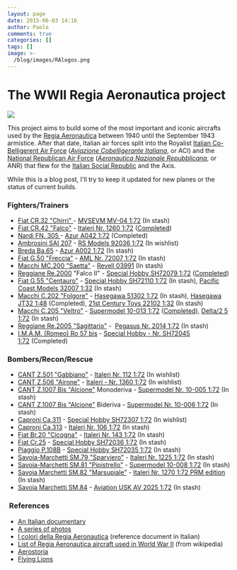 ```yaml
---
layout: page
date: 2015-06-03 14:16
author: Paolo
comments: true
categories: []
tags: []
image: >-
  /blog/images/RAlogos.png
---
```


# The WWII Regia Aeronautica project

![](/blog/images/RAlogos.png)

This project aims to build some of the most important and iconic aircrafts used by the [Regia Aeronautica](http://en.wikipedia.org/wiki/Regia_Aeronautica#World_War_II) between 1940 until the September 1943 armistice. After that date, Italian air forces split into the Royalist [Italian Co-Belligerent Air Force](http://en.wikipedia.org/wiki/Italian_Co-Belligerent_Air_Force) (*[Aviazione Cobelligerante Italiana](http://en.wikipedia.org/wiki/Italian_Co-Belligerent_Air_Force)*, or ACI) and the [National Republican Air Force](http://en.wikipedia.org/wiki/Aeronautica_Nazionale_Repubblicana) (*[Aeronautica Nazionale Repubblicana](http://en.wikipedia.org/wiki/Aeronautica_Nazionale_Repubblicana)*, or ANR) that flew for the [Italian Social Republic](http://en.wikipedia.org/wiki/Italian_Social_Republic) and the Axis.

While this is a blog post, I'll try to keep it updated for new planes or the status of current builds.

### Fighters/Trainers

*   [Fiat CR.32 "Chirri" ](http://en.wikipedia.org/wiki/Fiat_CR.32)- [MVSEVM MV-04 1:72](https://www.scalemates.com/kits/991363-mvsevm-mv-04-fiat-cr-32-bis-armi-alari) (In stash)
*   [Fiat CR.42 "Falco"](http://en.wikipedia.org/wiki/Fiat_CR-42) - [Italeri Nr. 1260 1:72](https://www.scalemates.com/kits/104225-italeri-1260-cr-42-falco) ([Completed](/kits/0006/))
*   [Nardi FN. 305 ](https://en.wikipedia.org/wiki/Nardi_FN.305)- [Azur A042 1:72](https://www.scalemates.com/kits/112412-azur-a042-nardi-f-n-305) (Completed)
*   [Ambrosini SAI 207](https://en.wikipedia.org/wiki/Ambrosini_SAI.207) - [RS Models 92036 1:72](https://www.scalemates.com/kits/131709-rs-models-92036-ambrosini-sai-207) (In wishlist)
*   [Breda Ba.65](https://en.wikipedia.org/wiki/Breda_Ba.65) - [Azur A002 1:72](https://www.scalemates.com/kits/134150-azur-a002-breda-ba-65) (In stash)
*   [Fiat G.50 "Freccia"](http://en.wikipedia.org/wiki/Fiat_G.50) - [AML Nr. 72007 1:72](https://www.scalemates.com/kits/144039-aml-72007-fiat-g-50) (In stash)
*   [Macchi MC.200 "Saetta"](http://en.wikipedia.org/wiki/Macchi_MC.200) - [Revell 03991](https://www.scalemates.com/kits/138930-revell-03991-macchi-c-200-saetta) (In stash)
*   [Reggiane Re.2000](http://en.wikipedia.org/wiki/Reggiane_Re.2000) "Falco II" - [Special Hobby SH72079 1:72](https://www.scalemates.com/kits/112472-special-hobby-sh72079-reggiane-re-2000) ([Completed](/kits/0007/))
*   [Fiat G.55 "Centauro"](http://en.wikipedia.org/wiki/Fiat_G.55) - [Special Hobby SH72110 1:72](https://www.scalemates.com/kits/112267-special-hobby-sh72110-fiat-g-55-sotoserie-0) (In stash), [Pacific Coast Models 32007 1:32](https://www.scalemates.com/kits/137624-pacific-coast-models-32007-fiat-g-55-centauro) (In stash)
*   [Macchi C.202 "Folgore"](http://en.wikipedia.org/wiki/Macchi_C.202) - [Hasegawa 51302 1:72](https://www.scalemates.com/kits/128863-hasegawa-51302-macchi-m-c-202-folgore) (In stash), [Hasegawa JT32 1:48](https://www.scalemates.com/kits/241327-hasegawa-jt32-macchi-c-202-folgore) (Completed), [21st Century Toys 22102 1:32](https://www.scalemates.com/kits/167262-21st-century-toys-22102-macchi-c-202-folgore) (In stash)
*   [Macchi C.205 "Veltro"](http://en.wikipedia.org/wiki/Macchi_C.205) - [Supermodel 10-013 1:72](https://www.scalemates.com/kits/170287-supermodel-10-013-aer-macchi-c-205-veltro) ([Completed](/kits/0005/)), [Delta/2 5 1:72](https://www.scalemates.com/kits/311561-delta-delta-2-5-macchi-c-205-v) (In stash)
*   [Reggiane Re.2005 "Sagittario"](http://en.wikipedia.org/wiki/Reggiane_Re.2005) -  [Pegasus Nr. 2014 1:72](https://www.scalemates.com/kits/146421-pegasus-2014-reggiane-re-2005-saggitario) (In stash)
*   [I.M.A.M. (Romeo) Ro 57 bis](https://en.wikipedia.org/wiki/IMAM_Ro.57) - [Special Hobby - Nr. SH72045 1:72](https://www.scalemates.com/kits/112345-special-hobby-sh72045-i-m-a-m-romeo-ro-57-bis) (Completed)

### Bombers/Recon/Rescue

*   [CANT Z.501 "Gabbiano"](http://en.wikipedia.org/wiki/CANT_Z.501) - [Italeri Nr. 112 1:72](https://www.scalemates.com/kits/265294-italeri-112-italian-flying-boat-cant-z-501) (In wishlist)
*   [CANT Z.506 "Airone"](http://en.wikipedia.org/wiki/CANT_Z.506) - [Italeri - Nr. 1360 1:72](https://www.scalemates.com/kits/951230-italeri-1360-cant-z-506-airone) (In wishlist)
*   [CANT Z.1007 Bis "Alcione"](http://en.wikipedia.org/wiki/CANT_Z.1007) Monoderiva - [Supermodel Nr. 10-005 1:72](https://www.scalemates.com/kits/137151-supermodel-10-005-c-r-d-a-cant-z-1007-bis-alcione) (In stash)
*   [CANT Z.1007 Bis "Alcione"](http://en.wikipedia.org/wiki/CANT_Z.1007) Bideriva - [Supermodel Nr. 10-006 1:72](https://www.scalemates.com/kits/170904-supermodel-10-006-cant-z-1007bis-alcione) (In stash)
*   [Caproni Ca.311](http://en.wikipedia.org/wiki/Caproni_Ca.311) - [Special Hobby SH72307 1:72](https://www.scalemates.com/kits/368786-special-hobby-sh72307-caproni-ca-311) (In wishlist)
*   [Caproni Ca.313](https://en.wikipedia.org/wiki/Caproni_Ca.313) - [Italeri Nr. 106 1:72](https://www.scalemates.com/kits/148544-italeri-106-caproni-ca-313-ca-314) (In stash)
*   [Fiat Br.20 "Cicogna"](http://en.wikipedia.org/wiki/Fiat_Br.20) - [Italeri Nr. 143 1:72](https://www.scalemates.com/kits/955824-italeri-143-br-20-m-cicogna) (In stash)
*   [Fiat Cr.25](https://en.wikipedia.org/wiki/Fiat_CR.25) - [Special Hobby SH72036 1:72](https://www.scalemates.com/kits/112262-special-hobby-sh72036-fiat-cr-25) (In stash)
*   [Piaggio P.108B](http://en.wikipedia.org/wiki/Piaggio_P.108) - [Special Hobby SH72035 1:72](https://www.scalemates.com/kits/103713-special-hobby-sh72035-piaggio-p-108) (In stash)
*   [Savoia-Marchetti SM.79 "Sparviero"](http://en.wikipedia.org/wiki/Savoia-Marchetti_SM.79) - [Italeri Nr. 1225 1:72](https://www.scalemates.com/kits/140742-italeri-1225-sm-79-sparviero) (In stash)
*   [Savoia-Marchetti SM.81 "Pipistrello"](http://en.wikipedia.org/wiki/Savoia-Marchetti_SM.81) - [Supermodel 10-008 1:72](https://www.scalemates.com/kits/629841-supermodel-10-008-savoia-marchetti-sm-81-pipistrello) (In stash)
*   [Savoia Marchetti SM.82 "Marsupiale"](http://en.wikipedia.org/wiki/Savoia-Marchetti_SM.82) - [Italeri Nr. 1270 1:72 PRM edition](https://www.scalemates.com/kits/115165-italeri-1270-savoia-marchetti-sm-82-marsupiale) (In stash)
*   [Savoia Marchetti SM.84](https://en.wikipedia.org/wiki/Caproni_Ca.313) - [Aviation USK AV 2025 1:72](https://www.scalemates.com/kits/167652-aviation-usk-av-2025-savoia-marchetti-sm-84) (In stash)

###  References

*   [An Italian documentary](https://www.youtube.com/watch?v=PEDwRcWEvKU)
*   [A series of photos](https://www.youtube.com/watch?v=i2fPjrUsNIA)
*   [I colori della Regia Aeronautica](colorschemes.html) (reference document in Italian)
*   [List of Regia Aeronautica aircraft used in World War II](https://en.wikipedia.org/wiki/List_of_Regia_Aeronautica_aircraft_used_in_World_War_II) (from wikipedia)
*   [Aerostoria](http://aerostoria.blogspot.com/)
*   [Flying Lions](http://www.flyinglions.eu/)